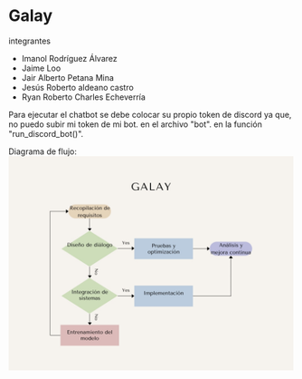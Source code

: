# Galay
integrantes
*  Imanol Rodríguez Álvarez  
*  Jaime Loo  
*  Jair Alberto Petana Mina  
*  Jesús Roberto aldeano castro  
*  Ryan Roberto Charles Echeverría  


Para ejecutar el chatbot se debe colocar su propio token de discord ya que, no puedo subir mi token de mi bot. en el archivo "bot". en la función "run_discord_bot()".


Diagrama de flujo:
![Image text](https://github.com/Profe-Jose-Burgos/Galay/blob/main/Diagrama%20de%20proceso.jpg)
